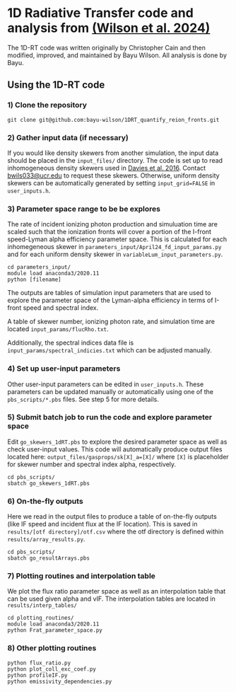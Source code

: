# 1D Radiative Transfer code and analysis from [(Wilson et al. 2024)](https://arxiv.org/abs/2406.14622)

The 1D-RT code was written originally by Christopher Cain and then modified, improved, and maintained by Bayu Wilson. All analysis is done by Bayu. 


## Using the 1D-RT code

### 1) Clone the repository 
```
git clone git@github.com:bayu-wilson/1DRT_quantify_reion_fronts.git
```
### 2) Gather input data (if necessary)
If you would like density skewers from another simulation, the input data should be placed in the ```input_files/``` directory. The code is set up to read inhomogeneous density skewers used in [Davies et al. 2016](https://arxiv.org/abs/1409.0855). Contact [bwils033@ucr.edu](mailto:bwils033@ucr.edu) to request these skewers. Otherwise, uniform density skewers can be automatically generated by setting ```input_grid=FALSE``` in ```user_inputs.h```.

### 3) Parameter space range to be be explores
The rate of incident ionizing photon production and simuluation time are scaled such that the ionization fronts will cover a portion of the I-front speed-Lyman alpha efficiency parameter space. This is calculated for each inhomegeneous skewer in ```parameters_input/April24_fd_input_params.py``` and for each uniform density skewer in ```variableLum_input_parameters.py```. 

```
cd parameters_input/
module load anaconda3/2020.11
python [filename]
```

The outputs are tables of simulation input parameters that are used to explore the parameter space of the Lyman-alpha efficiency in terms of I-front speed and spectral index.

A table of skewer number, ionizing photon rate, and simulation time are located ```input_params/flucRho.txt```.

Additionally, the spectral indices data file is ```input_params/spectral_indicies.txt``` which can be adjusted manually.

### 4) Set up user-input parameters
Other user-input parameters can be edited in ```user_inputs.h```. These parameters can be updated manually or automatically using one of the ```pbs_scripts/*.pbs``` files. See step 5 for more details.


### 5) Submit batch job to run the code and explore parameter space
Edit ```go_skewers_1dRT.pbs``` to explore the desired parameter space as well as check user-input values. This code will automatically produce output files located here: ```output_files/gasprops/sk[X]_a=[X]/``` where `[X]` is placeholder for skewer number and spectral index alpha, respectively.
```
cd pbs_scripts/
sbatch go_skewers_1dRT.pbs
```

### 6) On-the-fly outputs
Here we read in the output files to produce a table of on-the-fly outputs (like IF speed and incident flux at the IF location). This is saved in ```results/[otf directory]/otf.csv``` where the otf directory is defined within ```results/array_results.py```. 
```
cd pbs_scripts/
sbatch go_resultArrays.pbs
```

### 7) Plotting routines and interpolation table
We plot the flux ratio parameter space as well as an interpolation table that can be used given alpha and vIF. The interpolation tables are located in ```results/interp_tables/```
```
cd plotting_routines/
module load anaconda3/2020.11
python Frat_parameter_space.py
```

### 8) Other plotting routines
```
python flux_ratio.py
python plot_coll_exc_coef.py
python profileIF.py
python emissivity_dependencies.py
```





